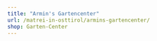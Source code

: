 ```yaml
---
title: "Armin's Gartencenter"
url: /matrei-in-osttirol/armins-gartencenter/
shop: Garten-Center
---
```

